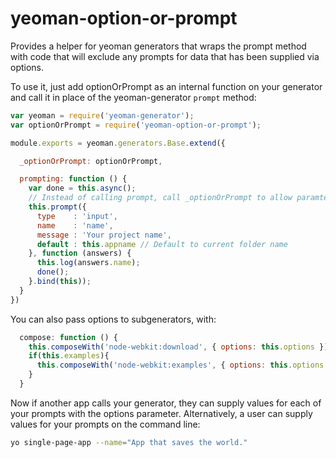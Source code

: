 # yeoman-option-or-prompt
Provides a helper for yeoman generators that wraps the prompt method with code that will exclude any prompts for data that has been supplied via options.

To use it, just add optionOrPrompt as an internal function on your generator and call it in place of the yeoman-generator `prompt` method:

``` javascript
var yeoman = require('yeoman-generator');
var optionOrPrompt = require('yeoman-option-or-prompt');

module.exports = yeoman.generators.Base.extend({

  _optionOrPrompt: optionOrPrompt,

  prompting: function () {
    var done = this.async();
    // Instead of calling prompt, call _optionOrPrompt to allow paramters to be passed as command line or composeWith options.
    this.prompt({
      type    : 'input',
      name    : 'name',
      message : 'Your project name',
      default : this.appname // Default to current folder name
    }, function (answers) {
      this.log(answers.name);
      done();
    }.bind(this));
  }
})
```

You can also pass options to subgenerators, with:

``` javascript
  compose: function () {
    this.composeWith('node-webkit:download', { options: this.options });
    if(this.examples){
      this.composeWith('node-webkit:examples', { options: this.options });
    }
  }
```

Now if another app calls your generator, they can supply values for each of your prompts with the options parameter. Alternatively, a user can supply values for your prompts on the command line:

``` bash
yo single-page-app --name="App that saves the world."
```
